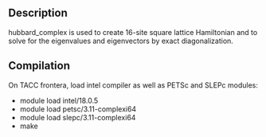 
## Description

hubbard_complex is used to create 16-site square lattice Hamiltonian and to solve for the eigenvalues and eigenvectors by exact diagonalization.


## Compilation 
On TACC frontera, load intel compiler as well as PETSc and SLEPc modules:

- module  load  intel/18.0.5
- module  load  petsc/3.11-complexi64
- module  load  slepc/3.11-complexi64
- make
